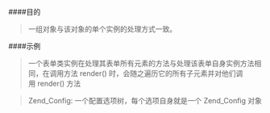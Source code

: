 ####目的
>一组对象与该对象的单个实例的处理方式一致。

####示例
>一个表单类实例在处理其表单所有元素的方法与处理该表单自身实例方法相同，在调用方法 render() 时，会随之遍历它的所有子元素并对他们调用 render() 方法

>Zend_Config: 一个配置选项树，每个选项自身就是一个 Zend_Config 对象
